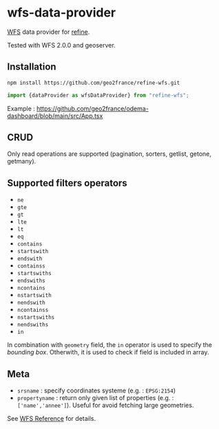 # wfs-data-provider

[WFS](https://www.ogc.org/standard/wfs/) data provider for [refine](https://github.com/refinedev/refine).

Tested with WFS 2.0.0 and geoserver.

## Installation

```bash
npm install https://github.com/geo2france/refine-wfs.git
```

```typescript
import {dataProvider as wfsDataProvider} from "refine-wfs";
```

Example : https://github.com/geo2france/odema-dashboard/blob/main/src/App.tsx

## CRUD

Only read operations are supported (pagination, sorters, getlist, getone, getmany).

## Supported filters operators
- `ne`
- `gte`
- `gt`
- `lte`
- `lt`
- `eq`
- `contains`
- `startswith`
- `endswith`
- `containss`
- `startswiths`
- `endswiths`
- `ncontains`
- `nstartswith`
- `nendswith`
- `ncontainss`
- `nstartswiths`
- `nendswiths`
- `in`

In combination with `geometry` field, the `in` operator is used to specify the _bounding box_.
Otherwith, it is used to check if field is included in array.


## Meta

- `srsname` : specify coordinates systeme (e.g. : `EPSG:2154`)
- `propertyname` : return only given list of properties (e.g. : `['name','annee']`). Useful for avoid fetching large geometries.

See [WFS Reference](https://docs.geoserver.org/latest/en/user/services/wfs/reference.html) for details.
